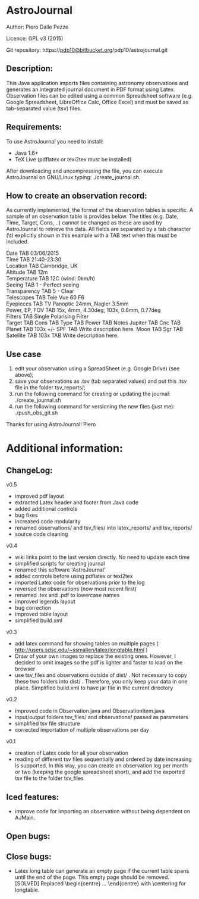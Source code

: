 
# AstroJournal

Author: Piero Dalle Pezze

Licence: GPL v3 (2015)

Git repository: https://pdp10@bitbucket.org/pdp10/astrojournal.git



## Description:
This Java application imports files containing astronomy observations 
and generates an integrated journal document in PDF format using Latex. 
Observation files can be edited using a common Spreadsheet software 
(e.g. Google Spreadsheet, LibreOffice Calc, Office Excel) and must be 
saved as tab-separated value (tsv) files.



## Requirements:
To use AstroJournal you need to install:

- Java 1.6+
- TeX Live (pdflatex or texi2tex must be installed)

After downloading and uncompressing the file, you can execute AstroJournal 
on GNU/Linux typing: ./create_journal.sh.



## How to create an observation record:
As currently implemented, the format of the observation tables is 
specific. A sample of an observation table is provides below. The 
titles (e.g. Date, Time, Target, Cons, ..) cannot be changed as these 
are used by AstroJournal to retrieve the data. All fields are separated 
by a tab character (\t) explicitly shown in this example with a TAB text 
when this must be included.  

Date TAB 03/06/2015			
Time TAB 21:40-23:30			
Location TAB Cambridge, UK			
Altitude TAB 12m			
Temperature TAB 12C (wind: 0km/h)			
Seeing TAB 1 - Perfect seeing			
Transparency TAB 5 - Clear			
Telescopes TAB Tele Vue 60 F6			
Eyepieces TAB TV Panoptic 24mm, Nagler 3.5mm			
Power, EP, FOV TAB 15x, 4mm, 4.30deg; 103x, 0.6mm, 0.77deg		
Filters TAB Single Polarising Filter			
Target TAB Cons TAB Type TAB Power TAB Notes
Jupiter TAB Cnc TAB Planet TAB 103x +/- SPF TAB Write description here.
Moon TAB Sgr TAB Satellite TAB 103x TAB Write description here.



## Use case

1. edit your observation using a SpreadSheet (e.g. Google Drive) (see above);
2. save your observations as .tsv (tab separated values) and put this .tsv file in the 
folder tsv_reports/;
3. run the following command for creating or updating the journal: ./create_journal.sh
4. run the following command for versioning the new files (just me): ./push_obs_git.sh



Thanks for using AstroJournal!
Piero





# Additional information:

## ChangeLog:

v0.5

- improved pdf layout
- extracted Latex header and footer from Java code
- added additional controls
- bug fixes
- increased code modularity
- renamed observations/ and tsv_files/ into latex_reports/ and tsv_reports/
- source code cleaning

v0.4

- wiki links point to the last version directly. No need to update each time 
- simplified scripts for creating journal
- renamed this software 'AstroJournal'
- added controls before using pdflatex or texi2tex
- imported Latex code for observations prior to the log
- reversed the observations (now most recent first)
- renamed .tex and .pdf to lowercase names
- improved legends layout
- bug correction
- improved table layout
- simplified build.xml

v0.3

- add latex command for showing tables on multiple pages 
( http://users.sdsc.edu/~ssmallen/latex/longtable.html )
- Draw of your own images to replace the existing ones. However, I 
decided to omit images so the pdf is lighter and faster to load on the browser
- use tsv_files and observations outside of dist/ . Not necessary to copy 
these two folders into dist/ . Therefore, you only keep your data in one 
place. Simplified build.xml to have jar file in the current directory

v0.2

- improved code in Observation.java and ObservationItem.java
- input/output folders tsv_files/ and observations/ passed as parameters
- simplified tsv file structure
- corrected importation of multiple observations per day

v0.1

- creation of Latex code for all your observation
- reading of different tsv files sequentially and ordered by date increasing 
is supported. In this way, you can create an observation log per month or 
two (keeping the google spreadsheet short), and add the exported tsv file 
to the folder tsv_files



## Iced features:

- improve code for importing an observation without being dependent on AJMain.



## Open bugs:



## Close bugs:

- Latex long table can generate an empty page if the current table spans 
until the end of the page. This empty page should be removed. [SOLVED] 
Replaced \begin{centre} ... \end{centre} with \centering for longtable.
